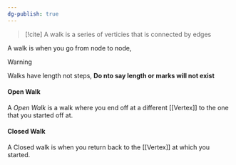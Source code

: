 ```yaml
---
dg-publish: true
---
```

>[!cite]
A walk is a series of verticies that is connected by edges

A walk is when you go from node to node, 

>[!warning] 
>Walks have length not steps, **Do nto say length or marks will not exist**




#### Open Walk
A *Open Walk* is a walk where you end off at a different [[Vertex]] to the one that you started off at.
#### Closed Walk
A Closed walk is when you return back to the [[Vertex]] at which you started.